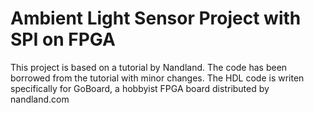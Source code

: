 # Ambient Light Sensor Project with SPI on FPGA

This project is based on a tutorial by Nandland. The code has been borrowed from the tutorial with minor changes.
The HDL code is writen specifically for GoBoard, a hobbyist FPGA board distributed by nandland.com
